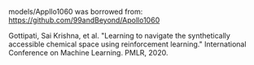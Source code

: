 models/Appllo1060 was borrowed from:
https://github.com/99andBeyond/Apollo1060

Gottipati, Sai Krishna, et al. "Learning to navigate the synthetically accessible chemical space using reinforcement learning." International Conference on Machine Learning. PMLR, 2020.
